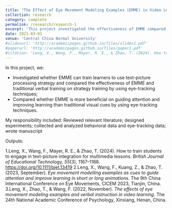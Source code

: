 ```yaml
---
title: "The Effect of Eye Movement Modeling Examples (EMME) in Video Learning "
collection: research
category: complete
permalink: /research/research-1
excerpt: 'This project investigated the effectiveness of EMME compared to other instructional design and learning strategies.'
date: 2021-03-01
venue: 'Central China Normal University'
#slidesurl: 'http://academicpages.github.io/files/slides1.pdf'
#paperurl: 'http://academicpages.github.io/files/paper1.pdf'
#citation: 'Leng, X., Wang, F., Mayer, R. E., & Zhao, T. (2024). How to train students to engage in text-picture integration for multimedia lessons. <i>British Journal of Educational Technology, 55</i>(3), 1167–1188.'
---
```


In this project, we:
- Investigated whether EMME can train learners to use text-picture processing strategy and compared the effectiveness of EMME and traditional verbal training on strategy training by using eye-tracking techniques;
- Compared whether EMME is more beneficial on guiding attention and improving learning than traditional visual cues by using eye-tracking techniques.

My responsibility included: Reviewed relevant literature; designed experiments; collected and analyzed behavioral data and eye-tracking data; wrote manuscript

Outputs:

1.Leng, X., Wang, F., Mayer, R. E., & Zhao, T. (2024). How to train students to engage in text-picture integration for multimedia lessons. <i>British Journal of Educational Technology, 55</i>(3), 1167–1188. https://doi.org/10.1111/bjet.13419
2.Leng, X., Wang, F., Kuang, Z., & Zhao, T. (2023, September). <i>Eye movement modelling examples as cues to guide attention and improve learning in short or long animations.</i> The 9th China International Conference on Eye Movements, CICEM 2023, Tianjin, China.
3.Leng, X., Zhao, T., & Wang, F. (2022, November). <i>The effects of eye movement modeling examples and verbal instruction in video learning.</i> The 24th National Academic Conference of Psychology, Xinxiang, Henan, China.
